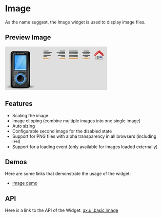 Image
=====

As the name suggest, the Image widget is used to display image files.

Preview Image
-------------

![widget/image.jpg](image.jpg)

Features
--------

-   Scaling the image
-   Image clipping (combine multiple images into one single image)
-   Auto sizing
-   Configurable second image for the disabled state
-   Support for PNG files with alpha transparency in all browsers (including IE6)
-   Support for a loading event (only available for images loaded externally)

Demos
-----

Here are some links that demonstrate the usage of the widget:

-   [Image demo](http://www.qooxdoo.org/devel/demobrowser/#widget~Image.html)

API
---

Here is a link to the API of the Widget:
[qx.ui.basic.Image](http://www.qooxdoo.org/devel/api/#qx.ui.basic.Image)
